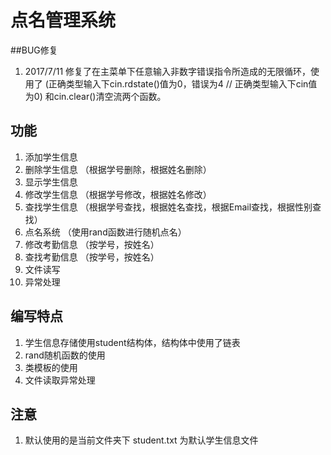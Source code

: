 # 点名管理系统

##BUG修复
1. 2017/7/11 修复了在主菜单下任意输入非数字错误指令所造成的无限循环，使用了 (正确类型输入下cin.rdstate()值为0，错误为4 // 正确类型输入下cin值为0) 和cin.clear()清空流两个函数。

## 功能
1. 添加学生信息
2. 删除学生信息 （根据学号删除，根据姓名删除）
3. 显示学生信息
4. 修改学生信息 （根据学号修改，根据姓名修改）
5. 查找学生信息 （根据学号查找，根据姓名查找，根据Email查找，根据性别查找）
6. 点名系统 （使用rand函数进行随机点名）
7. 修改考勤信息 （按学号，按姓名）
8. 查找考勤信息 （按学号，按姓名）
9. 文件读写
10. 异常处理

## 编写特点
1. 学生信息存储使用student结构体，结构体中使用了链表
2. rand随机函数的使用
3. 类模板的使用
4. 文件读取异常处理

## 注意
1. 默认使用的是当前文件夹下 student.txt 为默认学生信息文件